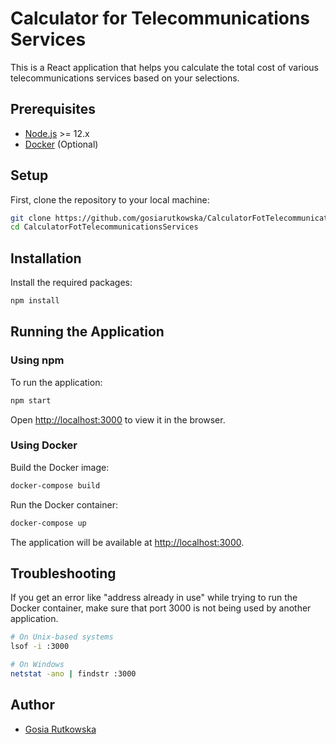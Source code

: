 # Calculator for Telecommunications Services

This is a React application that helps you calculate the total cost of various telecommunications services based on your selections.

## Prerequisites

- [Node.js](https://nodejs.org/en/download/) >= 12.x
- [Docker](https://www.docker.com/products/docker-desktop) (Optional)

## Setup

First, clone the repository to your local machine:

```bash
git clone https://github.com/gosiarutkowska/CalculatorFotTelecommunicationsServices.git
cd CalculatorFotTelecommunicationsServices
```

## Installation

Install the required packages:

```bash
npm install
```

## Running the Application

### Using npm

To run the application:

```bash
npm start
```

Open [http://localhost:3000](http://localhost:3000) to view it in the browser.

### Using Docker

Build the Docker image:

```bash
docker-compose build
```

Run the Docker container:

```bash
docker-compose up
```

The application will be available at [http://localhost:3000](http://localhost:3000).

## Troubleshooting

If you get an error like "address already in use" while trying to run the Docker container, make sure that port 3000 is not being used by another application.

```bash
# On Unix-based systems
lsof -i :3000

# On Windows
netstat -ano | findstr :3000
```

## Author

- [Gosia Rutkowska](https://github.com/gosiarutkowska)
